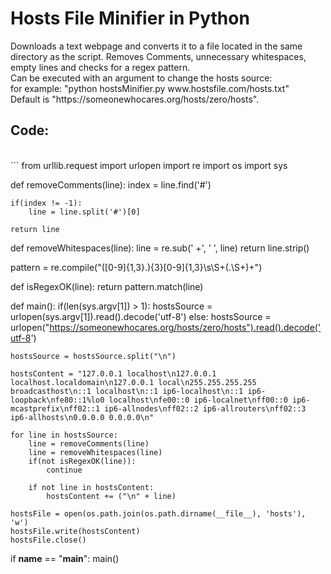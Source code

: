 <h1>Hosts File Minifier in Python</h1>
Downloads a text webpage and converts it to a file located in the same directory as the script. Removes Comments, unnecessary whitespaces, empty lines and checks for a regex pattern.<br>
Can be executed with an argument to change the hosts source:<br>
for example: "python hostsMinifier.py www.hostsfile.com/hosts.txt"<br>
Default is "https://someonewhocares.org/hosts/zero/hosts".

<h2>Code:</h2><br>
```
from urllib.request import urlopen
import re
import os
import sys

def removeComments(line):
    index = line.find('#')

    if(index != -1):
        line = line.split('#')[0]

    return line

def removeWhitespaces(line):
    line = re.sub(' +', ' ', line)
    return line.strip()

pattern = re.compile("([0-9]{1,3}\.){3}[0-9]{1,3}\s\S+(\.\S+)+")

def isRegexOK(line):
    return pattern.match(line)

def main():
    if(len(sys.argv[1]) > 1):
        hostsSource = urlopen(sys.argv[1]).read().decode('utf-8')
    else:
        hostsSource = urlopen("https://someonewhocares.org/hosts/zero/hosts").read().decode('utf-8')

    hostsSource = hostsSource.split("\n")

    hostsContent = "127.0.0.1 localhost\n127.0.0.1 localhost.localdomain\n127.0.0.1 local\n255.255.255.255 broadcasthost\n::1 localhost\n::1 ip6-localhost\n::1 ip6-loopback\nfe80::1%lo0 localhost\nfe00::0 ip6-localnet\nff00::0 ip6-mcastprefix\nff02::1 ip6-allnodes\nff02::2 ip6-allrouters\nff02::3 ip6-allhosts\n0.0.0.0 0.0.0.0\n"

    for line in hostsSource:
        line = removeComments(line)
        line = removeWhitespaces(line)
        if(not isRegexOK(line)):
            continue
        
        if not line in hostsContent:
            hostsContent += ("\n" + line)

    hostsFile = open(os.path.join(os.path.dirname(__file__), 'hosts'), 'w')
    hostsFile.write(hostsContent)
    hostsFile.close()

if __name__ == "__main__":
    main()
```
